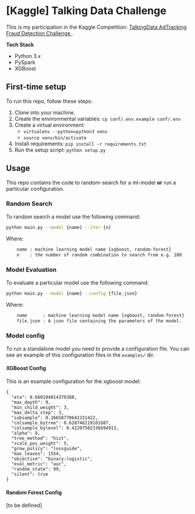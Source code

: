 # [Kaggle] Talking Data Challenge

This is my participation in the Kaggle Competition: [TalkingData AdTracking Fraud Detection Challenge
](https://www.kaggle.com/c/talkingdata-adtracking-fraud-detection). 

**Tech Stack**
* Python 3.x
* PySpark
* XGBoost

## First-time setup

To run this repo, follow these steps:

1. Clone into your machine.
2. Create the environmental variables: `cp conf/.env.example conf/.env`
3. Create a virtual environment:
    * `virtualenv --python=python3 venv`
    * `source venv/bin/activate`
4. Install requirements: `pip install -r requirements.txt`
5. Run the setup script: `python setup.py`

## Usage

This repo contains the code to random-search for a ml-model **or** 
run a particular configuration. 

### Random Search

To random search a model use the following command:
```bash
python main.py --model {name} --iter {n}
```

Where:
```bash
    name : machine learning model name {xgboost, random-forest}
    n    : the number of random combination to search from e.g. 100
```

### Model Evaluation

To evaluate a particular model use the following command:
```bash
python main.py --model {name} --config {file.json}
```

Where:
```bash
    name      : machine learning model name {xgboost, random-forest}
    file.json : A json file containing the parameters of the model. 
```


### Model config 

To run a standalone model you need to provide a configuration file. 
You can see an example of this configuration files in the `examples/` dir.
#### XGBoost Config

This is an example configuration for the xgboost model:
```
{
  "eta": 0.660104014370388,
  "max_depth": 9, 
  "min_child_weight": 3, 
  "max_delta_step": 3, 
  "subsample": 0.16658770642331422, 
  "colsample_bytree": 0.628746219101687, 
  "colsample_bylevel": 0.42207502336694913, 
  "alpha": 8, 
  "tree_method": "hist", 
  "scale_pos_weight": 5, 
  "grow_policy": "lossguide", 
  "max_leaves": 1554, 
  "objective": "binary:logistic", 
  "eval_metric": "auc", 
  "random_state": 99, 
  "silent": true
}
```

#### Random Forest Config

[to be defined]